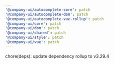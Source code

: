 ```yaml
---
'@company-ui/autocomplete-core': patch
'@company-ui/autocomplete-dom': patch
'@company-ui/autocomplete-vue-rollup': patch
'@company-ui/core': patch
'@company-ui/dom': patch
'@company-ui/shared': patch
'@company-ui/style': patch
'@company-ui/vue': patch
---
```


chore(deps): update dependency rollup to v3.29.4
